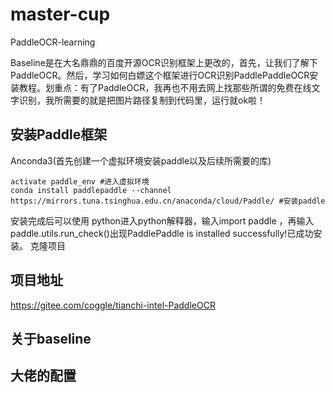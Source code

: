 # master-cup

PaddleOCR-learning

Baseline是在大名鼎鼎的百度开源OCR识别框架上更改的，首先，让我们了解下PaddleOCR。然后，学习如何白嫖这个框架进行OCR识别PaddlePaddleOCR安装教程。划重点：有了PaddleOCR，我再也不用去网上找那些所谓的免费在线文字识别，我所需要的就是把图片路径复制到代码里，运行就ok啦！


## 安装Paddle框架 ##

Anconda3(首先创建一个虚拟环境安装paddle以及后续所需要的库)

```conda create -n paddle_env python=3.8 #创建虚拟环境
activate paddle_env #进入虚拟环境
conda install paddlepaddle --channel https://mirrors.tuna.tsinghua.edu.cn/anaconda/cloud/Paddle/ #安装paddle
```
安装完成后可以使用 python进入python解释器，输入import paddle ，再输入 paddle.utils.run_check()出现PaddlePaddle is installed successfully!已成功安装。
克隆项目

## 项目地址
https://gitee.com/coggle/tianchi-intel-PaddleOCR

## 关于baseline

## 大佬的配置
